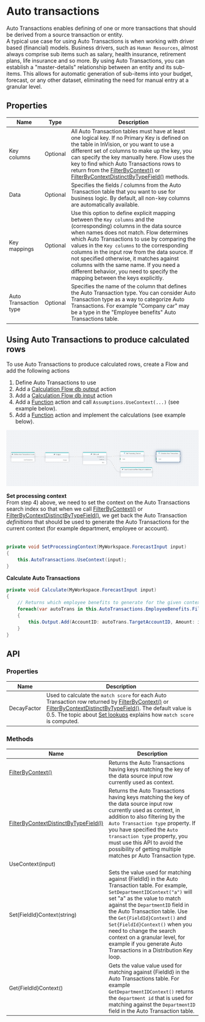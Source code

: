# Auto transactions

Auto Transactions enables defining of one or more transactions that should be derived from a source transaction or entity.    
A typical use case for using Auto Transactions is when working with driver based (financial) models. Business drivers, such as `Human Resources`, almost always comprise sub items such as salary, health insurance, retirement plans, life insurance and so more. By using Auto Transactions, you can establish a "master-details" relationship between an entity and its sub-items. This allows for automatic generation of sub-items into your budget, forecast, or any other dataset, eliminating the need for manual entry at a granular level.


## Properties  

| Name         | Type             | Description                                                |
|--------------|------------------|------------------------------------------------------------|
| Key columns  | Optional         | All Auto Transaction tables must have at least one logical key. If no Primary Key is defined on the table in InVision, or you want to use a different set of columns to make up the key, you can specify the key manually here. Flow uses the key to find which Auto Transactions rows to return from the [FilterByContext()](auto-transactions/auto-transaction-filter-by-context.md) or [FilterByContextDistinctByTypeField()](auto-transactions/auto-transaction-filter-by-context-distinct-by-type-field.md) methods. |
| Data         | Optional         | Specifies the fields / columns from the Auto Transaction table that you want to use for business logic. By default, all non-key columns are automatically available.                                                   |
| Key mappings | Optional         | Use this option to define explicit mapping between the `Key columns` and the (corresponding) columns in the data source when names does not match. Flow determines which Auto Transactions to use by comparing the values in the `Key columns` to the corresponding columns in the input row from the data source. If not specified otherwise, it matches against columns with the same name. If you need a different behavior, you need to specify the mapping between the keys explicitly. |
| Auto Transaction type | Optional | Specifies the name of the column that defines the Auto Transaction type. You can consider Auto Transaction type as a way to categorize Auto Transactions. For example "Company car" may be a type in the "Employee benefits" Auto Transactions table.  | 

## Using Auto Transactions to produce calculated rows

To use Auto Transactions to produce calculated rows, create a Flow and add the following actions  
1) Define Auto Transactions to use
2) Add a [Calculation Flow db output](define-calculation-flow-db-output.md) action
3) Add a [Calculation Flow db input](read-calculation-flow-db-input.md) action
4) Add a [Function](../../built-in/function.md) action and call `Assumptions.UseContext(...)` (see example below).
5) Add a [Function](../../built-in/function.md) action and implement the calculations (see example below).

![img](/images/flow/using-auto-transactions.png)

**Set processing context**  
From step 4) above, we need to set the context on the Auto Transactions search index so that when we call [FilterByContext()](auto-transactions/auto-transaction-filter-by-context.md) or [FilterByContextDistinctByTypeField()](auto-transactions/auto-transaction-filter-by-context-distinct-by-type-field.md), we get back the Auto Transaction _definitions_ that should be used to generate the Auto Transactions for the current context (for example department, employee or account).

```csharp

private void SetProcessingContext(MyWorkspace.ForecastInput input)
{
    this.AutoTransactions.UseContext(input);
}

```


**Calculate Auto Transactions**  

```csharp
private void Calculate(MyWorkspace.ForecastInput input)
{
    // Returns which employee benefits to generate for the given context.
    foreach(var autoTrans in this.AutoTransactions.EmployeeBenefits.FilterByContextDistinctByTypeField())
    {
        this.Output.Add(AccountID: autoTrans.TargetAccountID, Amount: input.Amount * autoTrans.Factor);
    }
}
```

## API

### Properties

| Name                            | Description                                  |
|---------------------------------|----------------------------------------------|
| DecayFactor                     | Used to calculate the `match score` for each Auto Transaction row returned by [FilterByContext()](auto-transactions/auto-transaction-filter-by-context.md) or [FilterByContextDistinctByTypeField()](auto-transactions/auto-transaction-filter-by-context-distinct-by-type-field.md). The default value is 0.5. The topic about [Set lookups](set-lookups.md) explains how `match score` is computed. | 

### Methods

| Name                            | Description                                  |
|---------------------------------|----------------------------------------------|
| [FilterByContext()](auto-transactions/auto-transaction-filter-by-context.md)           | Returns the Auto Transactions having keys matching the key of the data source input row currently used as context. | 
| [FilterByContextDistinctByTypeField(l)](auto-transactions/auto-transaction-filter-by-context-distinct-by-type-field.md) | Returns the Auto Transactions having keys matching the key of the data source input row currently used as context, in addition to also filtering by the `Auto Transaction type` property. If you have specified the `Auto transaction type` property, you must use this API to avoid the possibility of getting multiple matches pr Auto Transaction type. |
| UseContext(input)               |                                              |
| Set{FieldId}Context(string)     | Sets the value used for matching against {FieldId} in the Auto Transaction table. For example, `SetDepartmentIDContext("a")` will set "a" as the value to match against the `DepartmentID` field in the Auto Transaction table. Use the `Get{FieldId}Context()` and `Set{FieldId}Context()` when you need to change the search context on a granular level, for example if you generate Auto Transactions in a Distribution Key loop.  |
| Get{FieldId}Context()           | Gets the value value used for matching against {FieldId} in the Auto Transactions table. For example `GetDepartmentIDContext()` returns the `department id` that is used for matching against the `DepartmentID` field in the Auto Transaction table. |
